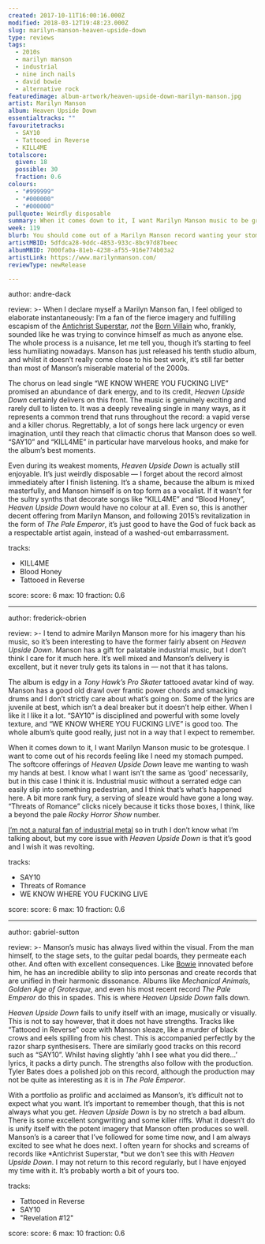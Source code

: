 ```yaml
---
created: 2017-10-11T16:00:16.000Z
modified: 2018-03-12T19:48:23.000Z
slug: marilyn-manson-heaven-upside-down
type: reviews
tags:
  - 2010s
  - marilyn manson
  - industrial
  - nine inch nails
  - david bowie
  - alternative rock
featuredimage: album-artwork/heaven-upside-down-marilyn-manson.jpg
artist: Marilyn Manson
album: Heaven Upside Down
essentialtracks: ""
favouritetracks:
  - SAY10
  - Tattooed in Reverse
  - KILL4ME
totalscore:
  given: 18
  possible: 30
  fraction: 0.6
colours:
  - "#999999"
  - "#000000"
  - "#000000"
pullquote: Weirdly disposable
summary: When it comes down to it, I want Marilyn Manson music to be grotesque. I want to come out of his records feeling like I need my stomach pumped. The softcore offerings of Heaven Upside Down leave me wanting to wash my hands at best.
week: 119
blurb: You should come out of a Marilyn Manson record wanting your stomach pumped. The softcore offerings of Heaven Upside Down prompt hand washing at best.
artistMBID: 5dfdca28-9ddc-4853-933c-8bc97d87beec
albumMBID: 7000fa0a-81eb-4238-af55-916e774b03a2
artistLink: https://www.marilynmanson.com/
reviewType: newRelease

---
```


author: andre-dack

review: >-
  When I declare myself a Marilyn Manson fan, I feel obliged to elaborate instantaneously: I’m a fan of the fierce imagery and fulfilling escapism of the [Antichrist Superstar](https://www.youtube.com/watch?v=aXcoXBdM_uw), *not* the [Born Villain](https://www.youtube.com/watch?v=JY_QVaTZOq0) who, frankly, sounded like he was trying to convince himself as much as anyone else. The whole process is a nuisance, let me tell you, though it’s starting to feel less humiliating nowadays. Manson has just released his tenth studio album, and whilst it doesn’t really come close to his best work, it’s still far better than most of Manson’s miserable material of the 2000s.
  
  The chorus on lead single “WE KNOW WHERE YOU FUCKING LIVE” promised an abundance of dark energy, and to its credit, *Heaven Upside Down* certainly delivers on this front. The music is genuinely exciting and rarely dull to listen to. It was a deeply revealing single in many ways, as it represents a common trend that runs throughout the record: a vapid verse and a killer chorus. Regrettably, a lot of songs here lack urgency or even imagination, until they reach that climactic chorus that Manson does so well. “SAY10” and “KILL4ME” in particular have marvelous hooks, and make for the album’s best moments.
  
  Even during its weakest moments, *Heaven Upside Down* is actually still enjoyable. It’s just weirdly disposable — I forget about the record almost immediately after I finish listening. It’s a shame, because the album is mixed masterfully, and Manson himself is on top form as a vocalist. If it wasn’t for the sultry synths that decorate songs like “KILL4ME” and “Blood Honey”, *Heaven Upside Down* would have no colour at all. Even so, this is another decent offering from Marilyn Manson, and following 2015’s revitalization in the form of *The Pale Emperor*, it’s just good to have the God of fuck back as a respectable artist again, instead of a washed-out embarrassment.

tracks:
  - KILL4ME
  - ­­Blood Honey
  - ­­Tattooed in Reverse

score:
  score: 6
  max: 10
  fraction: 0.6

---

author: frederick-obrien

review: >-
  I tend to admire Marilyn Manson more for his imagery than his music, so it’s been interesting to have the former fairly absent on *Heaven Upside Down*. Manson has a gift for palatable industrial music, but I don’t think I care for it much here. It’s well mixed and Manson’s delivery is excellent, but it never truly gets its talons in — not that it has talons. 
  
  The album is edgy in a *Tony Hawk’s Pro Skater* tattooed avatar kind of way. Manson has a good old drawl over frantic power chords and smacking drums and I don’t strictly care about what’s going on. Some of the lyrics are juvenile at best, which isn’t a deal breaker but it doesn’t help either. When I like it I like it a lot. “SAY10” is disciplined and powerful with some lovely texture, and “WE KNOW WHERE YOU FUCKING LIVE” is good too. The whole album’s quite good really, just not in a way that I expect to remember.

  When it comes down to it, I want Marilyn Manson music to be grotesque. I want to come out of his records feeling like I need my stomach pumped. The softcore offerings of *Heaven Upside Down* leave me wanting to wash my hands at best. I know what I want isn’t the same as ‘good’ necessarily, but in this case I think it is. Industrial music without a serrated edge can easily slip into something pedestrian, and I think that’s what’s happened here. A bit more rank fury, a serving of sleaze would have gone a long way. “Threats of Romance” clicks nicely because it ticks those boxes, I think, like a beyond the pale *Rocky Horror Show* number. 
  
  [I’m not a natural fan of industrial metal](/reviews/nine-inch-nails-the-downward-spiral) so in truth I don’t know what I’m talking about, but my core issue with *Heaven Upside Down* is that it’s good and I wish it was revolting.

tracks:
  - SAY10
  - ­­Threats of Romance
  - ­­WE KNOW WHERE YOU FUCKING LIVE

score:
  score: 6
  max: 10
  fraction: 0.6

---

author: gabriel-sutton

review: >-
  Manson’s music has always lived within the visual. From the man himself, to the stage sets, to the guitar pedal boards, they permeate each other. And often with excellent consequences. Like [Bowie](/reviews/david-bowie-hunky-dory) innovated before him, he has an incredible ability to slip into personas and create records that are unified in their harmonic dissonance. Albums like *Mechanical Animals*, *Golden Age of Grotesque*, and even his most recent record *The Pale Emperor* do this in spades. This is where *Heaven Upside Down* falls down.

  *Heaven Upside Down* fails to unify itself with an image, musically or visually. This is not to say however, that it does not have strengths. Tracks like “Tattooed in Reverse” ooze with Manson sleaze, like a murder of black crows and eels spilling from his chest. This is accompanied perfectly by the razor sharp synthesisers. There are similarly good tracks on this record such as “SAY10”. Whilst having slightly ‘ahh I see what you did there…’ lyrics, it packs a dirty punch. The strengths also follow with the production. Tyler Bates does a polished job on this record, although the production may not be quite as interesting as it is in *The Pale Emperor*.

  With a portfolio as prolific and acclaimed as Manson’s, it’s difficult not to expect what you want. It’s important to remember though, that this is not always what you get. *Heaven Upside Down* is by no stretch a bad album. There is some excellent songwriting and some killer riffs. What it doesn’t do is unify itself with the potent imagery that Manson often produces so well. Manson’s is a career that I’ve followed for some time now, and I am always excited to see what he does next. I often yearn for shocks and screams of records like *Antichrist Superstar, *but we don’t see this with *Heaven Upside Down*. I may not return to this record regularly, but I have enjoyed my time with it. It’s probably worth a bit of yours too.

tracks:
  - Tattooed in Reverse
  - ­­SAY10
  - "­­Revelation #12"

score:
  score: 6
  max: 10
  fraction: 0.6
